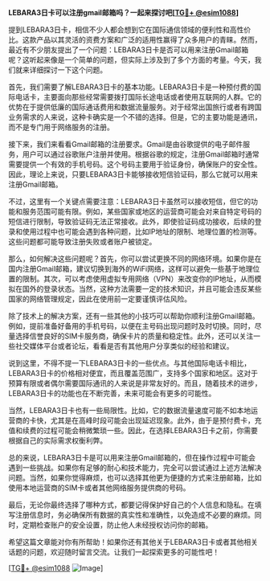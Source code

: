 **LEBARA3日卡可以注册gmail邮箱吗？一起来探讨吧[[TG💪+ @esim1088](https://t.me/s/esim1088)]**

提到LEBARA3日卡，相信不少人都会想到它在国际通信领域的便利性和高性价比。这款产品以其灵活的资费方案和广泛的适用性赢得了众多用户的青睐。然而，最近有不少朋友提出了一个问题：LEBARA3日卡是否可以用来注册Gmail邮箱呢？这听起来像是一个简单的问题，但实际上涉及到了多个方面的考量。今天，我们就来详细探讨一下这个问题。

首先，我们需要了解LEBARA3日卡的基本功能。LEBARA3日卡是一种预付费的国际电话卡，主要面向那些经常需要拨打国际长途电话或者使用互联网的人群。它的优势在于提供低廉的国际通话费用和数据流量服务。对于经常出国旅行或者有跨国业务需求的人来说，这种卡确实是一个不错的选择。但是，它的主要功能是通讯，而不是专门用于网络服务的注册。

接下来，我们来看看Gmail邮箱的注册要求。Gmail是由谷歌提供的电子邮件服务，用户可以通过谷歌账户注册并使用。根据谷歌的规定，注册Gmail邮箱时通常需要提供一个有效的手机号码。这个号码主要用于验证身份，确保账户的安全性。因此，理论上来说，只要LEBARA3日卡能够接收短信验证码，那么它就可以用来注册Gmail邮箱。

不过，这里有一个关键点需要注意：LEBARA3日卡虽然可以接收短信，但它的功能和服务范围可能有限。例如，某些国家或地区的运营商可能会对来自特定号码的短信进行限制，导致验证码无法正常接收。此外，即使验证码成功接收，后续的登录和使用过程中也可能会遇到各种问题，比如IP地址的限制、地理位置的检测等。这些问题都可能导致注册失败或者账户被锁定。

那么，如何解决这些问题呢？首先，你可以尝试更换不同的网络环境。如果你是在国内注册Gmail邮箱，建议切换到海外的WiFi网络，这样可以避免一些基于地理位置的限制。其次，可以考虑使用虚拟专用网络（VPN）来改变你的IP地址，从而模拟在国外的登录状态。当然，这种方法需要一定的技术知识，并且可能会违反某些国家的网络管理规定，因此在使用前一定要谨慎评估风险。

除了技术上的解决方案，还有一些其他的小技巧可以帮助你顺利注册Gmail邮箱。例如，提前准备好备用的手机号码，以便在主号码出现问题时及时切换。同时，尽量选择信誉良好的SIM卡服务商，确保卡片的质量和稳定性。此外，还可以关注一些社交媒体平台或者论坛，看看是否有其他用户分享类似的经验和建议。

说到这里，不得不提一下LEBARA3日卡的一些优点。与其他国际电话卡相比，LEBARA3日卡的价格相对便宜，而且覆盖范围广，支持多个国家和地区。这对于预算有限或者偶尔需要国际通讯的人来说是非常友好的。而且，随着技术的进步，LEBARA3日卡的功能也在不断完善，未来可能会有更多的可能性。

当然，LEBARA3日卡也有一些局限性。比如，它的数据流量速度可能不如本地运营商的卡快，尤其是在高峰时段可能会出现延迟现象。此外，由于是预付费卡，充值和续费的过程可能会稍微繁琐一些。因此，在选择LEBARA3日卡之前，你需要根据自己的实际需求权衡利弊。

总的来说，LEBARA3日卡是可以用来注册Gmail邮箱的，但在操作过程中可能会遇到一些挑战。如果你有足够的耐心和技术能力，完全可以尝试通过上述方法解决问题。当然，如果你觉得麻烦，也可以选择其他更为便捷的方式来注册邮箱，比如使用本地运营商的SIM卡或者其他网络服务提供商的号码。

最后，无论你最终选择了哪种方式，都要记得保护好自己的个人信息和隐私。在填写注册信息时，务必确保所有数据的真实性和准确性，以免造成不必要的麻烦。同时，定期检查账户的安全设置，防止他人未经授权访问你的邮箱。

希望这篇文章能对你有所帮助！如果你还有其他关于LEBARA3日卡或者其他相关话题的问题，欢迎随时留言交流。让我们一起探索更多的可能性吧！

[[TG💪+ @esim1088](https://t.me/s/esim1088) ![Image](https://i.postimg.cc/4NQfJmqS/Snipaste-2025-05-13-00-14-12.png)]